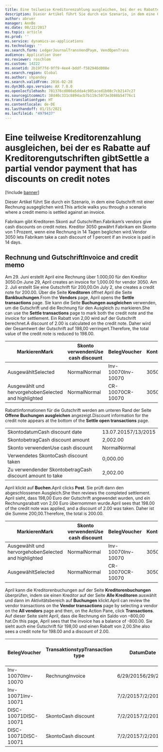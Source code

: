```yaml
---
title: Eine teilweise Kreditorenzahlung ausgleichen, bei der es Rabatte auf Kreditorengutschriften gibt
description: Dieser Artikel führt Sie durch ein Szenario, in dem eine Gutschrift mit einer Rechnung ausgeglichen wird.
author: abruer
manager: AnnBe
ms.date: 08/22/2017
ms.topic: article
ms.prod: ''
ms.service: dynamics-ax-applications
ms.technology: ''
ms.search.form: LedgerJournalTransVendPaym, VendOpenTrans
audience: Application User
ms.reviewer: roschlom
ms.custom: 14222
ms.assetid: 2b19f7fd-9ff9-4ee4-bddf-f582946d008e
ms.search.region: Global
ms.author: shpandey
ms.search.validFrom: 2016-02-28
ms.dyn365.ops.version: AX 7.0.0
ms.openlocfilehash: 701376cd080a5dda4c985aced1b08c7cb2147c27
ms.sourcegitcommit: 38d40c331c8894acb7b119c5073e3088b54776c1
ms.translationtype: HT
ms.contentlocale: de-DE
ms.lasthandoff: 01/15/2021
ms.locfileid: "4979437"
---
```

# <a name="settle-a-partial-vendor-payment-that-has-discounts-on-credit-notes"></a><span data-ttu-id="628e2-103">Eine teilweise Kreditorenzahlung ausgleichen, bei der es Rabatte auf Kreditorengutschriften gibt</span><span class="sxs-lookup"><span data-stu-id="628e2-103">Settle a partial vendor payment that has discounts on credit notes</span></span>

[!include [banner](../includes/banner.md)]

<span data-ttu-id="628e2-104">Dieser Artikel führt Sie durch ein Szenario, in dem eine Gutschrift mit einer Rechnung ausgeglichen wird.</span><span class="sxs-lookup"><span data-stu-id="628e2-104">This article walks you through a scenario where a credit memo is settled against an invoice.</span></span>

<span data-ttu-id="628e2-105">Fabrikam gibt Kreditoren Skonti auf Gutschriften.</span><span class="sxs-lookup"><span data-stu-id="628e2-105">Fabrikam’s vendors give cash discounts on credit notes.</span></span> <span data-ttu-id="628e2-106">Kreditor 3050 gewährt Fabrikam ein Skonto von 1 Prozent, wenn eine Rechnung in 14 Tagen beglichen wird.</span><span class="sxs-lookup"><span data-stu-id="628e2-106">Vendor 3050 lets Fabrikam take a cash discount of 1 percent if an invoice is paid in 14 days.</span></span>

## <a name="invoice-and-credit-memo"></a><span data-ttu-id="628e2-107">Rechnung und Gutschrift</span><span class="sxs-lookup"><span data-stu-id="628e2-107">Invoice and credit memo</span></span>
<span data-ttu-id="628e2-108">Am 29. Juni erstellt April eine Rechnung über 1.000,00 für den Kreditor 3050.</span><span class="sxs-lookup"><span data-stu-id="628e2-108">On June 29, April creates an invoice for 1,000.00 for vendor 3050.</span></span> <span data-ttu-id="628e2-109">Am 2. Juli erstellt Sie eine Gutschrift für 200,00.</span><span class="sxs-lookup"><span data-stu-id="628e2-109">On July 2, she creates a credit note for 200.00.</span></span> <span data-ttu-id="628e2-110">Über die Seite **Kreditoren** öffnet April die Seite **Bankbuchungen**.</span><span class="sxs-lookup"><span data-stu-id="628e2-110">From the **Vendors** page, April opens the **Settle transactions** page.</span></span> <span data-ttu-id="628e2-111">Sie kann die Seite **Buchungen ausgleichen** verwenden, um die Gutschrift und die Rechnung für den Ausgleich zu markieren.</span><span class="sxs-lookup"><span data-stu-id="628e2-111">She can use the **Settle transactions** page to mark both the credit note and the invoice for settlement.</span></span> <span data-ttu-id="628e2-112">Ein Rabatt von 2,00 wird auf der Gutschrift berechnet.</span><span class="sxs-lookup"><span data-stu-id="628e2-112">A discount of 2.00 is calculated on the credit note.</span></span> <span data-ttu-id="628e2-113">Daher wird der Gesamtwert der Gutschrift auf 198,00 verringert.</span><span class="sxs-lookup"><span data-stu-id="628e2-113">Therefore, the total value of the credit note is reduced to 198.00.</span></span>

| <span data-ttu-id="628e2-114">Markieren</span><span class="sxs-lookup"><span data-stu-id="628e2-114">Mark</span></span>                     | <span data-ttu-id="628e2-115">Skonto verwenden</span><span class="sxs-lookup"><span data-stu-id="628e2-115">Use cash discount</span></span> | <span data-ttu-id="628e2-116">Beleg</span><span class="sxs-lookup"><span data-stu-id="628e2-116">Voucher</span></span>   | <span data-ttu-id="628e2-117">Konto</span><span class="sxs-lookup"><span data-stu-id="628e2-117">Account</span></span> | <span data-ttu-id="628e2-118">Datum</span><span class="sxs-lookup"><span data-stu-id="628e2-118">Date</span></span>      | <span data-ttu-id="628e2-119">Fälligkeitsdatum</span><span class="sxs-lookup"><span data-stu-id="628e2-119">Due date</span></span>  | <span data-ttu-id="628e2-120">Rechnung</span><span class="sxs-lookup"><span data-stu-id="628e2-120">Invoice</span></span> | <span data-ttu-id="628e2-121">Betrag in Buchungswährung</span><span class="sxs-lookup"><span data-stu-id="628e2-121">Amount in transaction currency</span></span> | <span data-ttu-id="628e2-122">Währung</span><span class="sxs-lookup"><span data-stu-id="628e2-122">Currency</span></span> | <span data-ttu-id="628e2-123">Auszugleichender Betrag</span><span class="sxs-lookup"><span data-stu-id="628e2-123">Amount to settle</span></span> |
|--------------------------|-------------------|-----------|---------|-----------|-----------|---------|--------------------------------|----------|------------------|
| <span data-ttu-id="628e2-124">Ausgewählt</span><span class="sxs-lookup"><span data-stu-id="628e2-124">Selected</span></span>                 | <span data-ttu-id="628e2-125">Normal</span><span class="sxs-lookup"><span data-stu-id="628e2-125">Normal</span></span>            | <span data-ttu-id="628e2-126">Inv-10070</span><span class="sxs-lookup"><span data-stu-id="628e2-126">Inv-10070</span></span> | <span data-ttu-id="628e2-127">3050</span><span class="sxs-lookup"><span data-stu-id="628e2-127">3050</span></span>    | <span data-ttu-id="628e2-128">6/29/2015</span><span class="sxs-lookup"><span data-stu-id="628e2-128">6/29/2015</span></span> | <span data-ttu-id="628e2-129">7/29/2015</span><span class="sxs-lookup"><span data-stu-id="628e2-129">7/29/2015</span></span> | <span data-ttu-id="628e2-130">10070</span><span class="sxs-lookup"><span data-stu-id="628e2-130">10070</span></span>   | <span data-ttu-id="628e2-131">-1.000,00</span><span class="sxs-lookup"><span data-stu-id="628e2-131">-1,000.00</span></span>                      | <span data-ttu-id="628e2-132">USD</span><span class="sxs-lookup"><span data-stu-id="628e2-132">USD</span></span>      | <span data-ttu-id="628e2-133">-990.00</span><span class="sxs-lookup"><span data-stu-id="628e2-133">-990.00</span></span>          |
| <span data-ttu-id="628e2-134">Ausgewählt und hervorgehoben</span><span class="sxs-lookup"><span data-stu-id="628e2-134">Selected and highlighted</span></span> | <span data-ttu-id="628e2-135">Normal</span><span class="sxs-lookup"><span data-stu-id="628e2-135">Normal</span></span>            | <span data-ttu-id="628e2-136">CR-10070</span><span class="sxs-lookup"><span data-stu-id="628e2-136">CR-10070</span></span>  | <span data-ttu-id="628e2-137">3050</span><span class="sxs-lookup"><span data-stu-id="628e2-137">3050</span></span>    | <span data-ttu-id="628e2-138">7/2/2015</span><span class="sxs-lookup"><span data-stu-id="628e2-138">7/2/2015</span></span>  | <span data-ttu-id="628e2-139">7/29/2015</span><span class="sxs-lookup"><span data-stu-id="628e2-139">7/29/2015</span></span> |         | <span data-ttu-id="628e2-140">200,00</span><span class="sxs-lookup"><span data-stu-id="628e2-140">200.00</span></span>                         | <span data-ttu-id="628e2-141">USD</span><span class="sxs-lookup"><span data-stu-id="628e2-141">USD</span></span>      | <span data-ttu-id="628e2-142">198,00</span><span class="sxs-lookup"><span data-stu-id="628e2-142">198.00</span></span>           |

<span data-ttu-id="628e2-143">Rabattinformationen für die Gutschrift werden am unteren Rand der Seite **Offene Buchungen ausgleichen** angezeigt.</span><span class="sxs-lookup"><span data-stu-id="628e2-143">Discount information for the credit note appears at the bottom of the **Settle open transactions** page.</span></span>

|                              |           |
|------------------------------|-----------|
| <span data-ttu-id="628e2-144">Skontodatum</span><span class="sxs-lookup"><span data-stu-id="628e2-144">Cash discount date</span></span>           | <span data-ttu-id="628e2-145">13.07.2015</span><span class="sxs-lookup"><span data-stu-id="628e2-145">7/13/2015</span></span> |
| <span data-ttu-id="628e2-146">Skontobetrag</span><span class="sxs-lookup"><span data-stu-id="628e2-146">Cash discount amount</span></span>         | <span data-ttu-id="628e2-147">2,00</span><span class="sxs-lookup"><span data-stu-id="628e2-147">2.00</span></span>      |
| <span data-ttu-id="628e2-148">Skonto verwenden</span><span class="sxs-lookup"><span data-stu-id="628e2-148">Use cash discount</span></span>            | <span data-ttu-id="628e2-149">Normal</span><span class="sxs-lookup"><span data-stu-id="628e2-149">Normal</span></span>    |
| <span data-ttu-id="628e2-150">Verwendetes Skonto</span><span class="sxs-lookup"><span data-stu-id="628e2-150">Cash discount taken</span></span>          | <span data-ttu-id="628e2-151">0,00</span><span class="sxs-lookup"><span data-stu-id="628e2-151">0.00</span></span>      |
| <span data-ttu-id="628e2-152">Zu verwendender Skontobetrag</span><span class="sxs-lookup"><span data-stu-id="628e2-152">Cash discount amount to take</span></span> | <span data-ttu-id="628e2-153">2,00</span><span class="sxs-lookup"><span data-stu-id="628e2-153">2.00</span></span>      |

<span data-ttu-id="628e2-154">April klickt auf **Buchen**.</span><span class="sxs-lookup"><span data-stu-id="628e2-154">April clicks **Post**.</span></span> <span data-ttu-id="628e2-155">Sie prüft dann den abgeschlossenen Ausgleich.</span><span class="sxs-lookup"><span data-stu-id="628e2-155">She then reviews the completed settlement.</span></span> <span data-ttu-id="628e2-156">April sieht, dass 198,00 Euro der Gutschrift angewendet wurden, und ein Rechnungsrabatt von 2,00 Euro übernommen wurde.</span><span class="sxs-lookup"><span data-stu-id="628e2-156">April sees that 198.00 of the credit note was applied, and a discount of 2.00 was taken.</span></span> <span data-ttu-id="628e2-157">Daher ist die Summe 200,00.</span><span class="sxs-lookup"><span data-stu-id="628e2-157">Therefore, the total is 200.00.</span></span>

| <span data-ttu-id="628e2-158">Markieren</span><span class="sxs-lookup"><span data-stu-id="628e2-158">Mark</span></span>                     | <span data-ttu-id="628e2-159">Skonto verwenden</span><span class="sxs-lookup"><span data-stu-id="628e2-159">Use cash discount</span></span> | <span data-ttu-id="628e2-160">Beleg</span><span class="sxs-lookup"><span data-stu-id="628e2-160">Voucher</span></span>   | <span data-ttu-id="628e2-161">Konto</span><span class="sxs-lookup"><span data-stu-id="628e2-161">Account</span></span> | <span data-ttu-id="628e2-162">Datum</span><span class="sxs-lookup"><span data-stu-id="628e2-162">Date</span></span>      | <span data-ttu-id="628e2-163">Fälligkeitsdatum</span><span class="sxs-lookup"><span data-stu-id="628e2-163">Due date</span></span>  | <span data-ttu-id="628e2-164">Rechnung</span><span class="sxs-lookup"><span data-stu-id="628e2-164">Invoice</span></span>  | <span data-ttu-id="628e2-165">Betrag in Buchungswährung</span><span class="sxs-lookup"><span data-stu-id="628e2-165">Amount in transaction currency</span></span> | <span data-ttu-id="628e2-166">Währung</span><span class="sxs-lookup"><span data-stu-id="628e2-166">Currency</span></span> | <span data-ttu-id="628e2-167">Auszugleichender Betrag</span><span class="sxs-lookup"><span data-stu-id="628e2-167">Amount to settle</span></span> |
|--------------------------|-------------------|-----------|---------|-----------|-----------|----------|--------------------------------|----------|------------------|
| <span data-ttu-id="628e2-168">Ausgewählt und hervorgehoben</span><span class="sxs-lookup"><span data-stu-id="628e2-168">Selected and highlighted</span></span> | <span data-ttu-id="628e2-169">Normal</span><span class="sxs-lookup"><span data-stu-id="628e2-169">Normal</span></span>            | <span data-ttu-id="628e2-170">Inv-10070</span><span class="sxs-lookup"><span data-stu-id="628e2-170">Inv-10070</span></span> | <span data-ttu-id="628e2-171">3050</span><span class="sxs-lookup"><span data-stu-id="628e2-171">3050</span></span>    | <span data-ttu-id="628e2-172">6/29/2015</span><span class="sxs-lookup"><span data-stu-id="628e2-172">6/29/2015</span></span> | <span data-ttu-id="628e2-173">7/29/2015</span><span class="sxs-lookup"><span data-stu-id="628e2-173">7/29/2015</span></span> | <span data-ttu-id="628e2-174">10070</span><span class="sxs-lookup"><span data-stu-id="628e2-174">10070</span></span>    | <span data-ttu-id="628e2-175">-1.000,00</span><span class="sxs-lookup"><span data-stu-id="628e2-175">-1,000.00</span></span>                      | <span data-ttu-id="628e2-176">USD</span><span class="sxs-lookup"><span data-stu-id="628e2-176">USD</span></span>      | <span data-ttu-id="628e2-177">-200.00</span><span class="sxs-lookup"><span data-stu-id="628e2-177">-200.00</span></span>          |
| <span data-ttu-id="628e2-178">Ausgewählt</span><span class="sxs-lookup"><span data-stu-id="628e2-178">Selected</span></span>                 | <span data-ttu-id="628e2-179">Normal</span><span class="sxs-lookup"><span data-stu-id="628e2-179">Normal</span></span>            | <span data-ttu-id="628e2-180">CR-10070</span><span class="sxs-lookup"><span data-stu-id="628e2-180">CR-10070</span></span>  | <span data-ttu-id="628e2-181">3050</span><span class="sxs-lookup"><span data-stu-id="628e2-181">3050</span></span>    | <span data-ttu-id="628e2-182">7/2/2015</span><span class="sxs-lookup"><span data-stu-id="628e2-182">7/2/2015</span></span>  | <span data-ttu-id="628e2-183">7/29/2015</span><span class="sxs-lookup"><span data-stu-id="628e2-183">7/29/2015</span></span> | <span data-ttu-id="628e2-184">CR-10070</span><span class="sxs-lookup"><span data-stu-id="628e2-184">CR-10070</span></span> | <span data-ttu-id="628e2-185">200,00</span><span class="sxs-lookup"><span data-stu-id="628e2-185">200.00</span></span>                         | <span data-ttu-id="628e2-186">USD</span><span class="sxs-lookup"><span data-stu-id="628e2-186">USD</span></span>      | <span data-ttu-id="628e2-187">198,00</span><span class="sxs-lookup"><span data-stu-id="628e2-187">198.00</span></span>           |

<span data-ttu-id="628e2-188">April kann die Kreditorenbuchungen auf der Seite **Kreditorenbuchungen** überprüfen, indem sie einen Kreditor auf der Seite **Alle Kreditoren** auswählt und dann im Aktivitätsbereich auf **Buchungen** klickt.</span><span class="sxs-lookup"><span data-stu-id="628e2-188">April can review the vendor transactions on the **Vendor transactions** page by selecting a vendor on the **All vendors** page and then, on the Action Pane, click **Transactions**.</span></span> <span data-ttu-id="628e2-189">Auf dieser Seite sieht April, dass die Rechnung ein Saldo von –800,00 hat.</span><span class="sxs-lookup"><span data-stu-id="628e2-189">On this page, April sees that the invoice has a balance of -800.00.</span></span> <span data-ttu-id="628e2-190">Sie sieht auch eine Gutschrift für 198,00 und einen Rabatt von 2,00.</span><span class="sxs-lookup"><span data-stu-id="628e2-190">She also sees a credit note for 198.00 and a discount of 2.00.</span></span>

| <span data-ttu-id="628e2-191">Beleg</span><span class="sxs-lookup"><span data-stu-id="628e2-191">Voucher</span></span>    | <span data-ttu-id="628e2-192">Transaktionstyp</span><span class="sxs-lookup"><span data-stu-id="628e2-192">Transaction type</span></span> | <span data-ttu-id="628e2-193">Datum</span><span class="sxs-lookup"><span data-stu-id="628e2-193">Date</span></span>      | <span data-ttu-id="628e2-194">Rechnung</span><span class="sxs-lookup"><span data-stu-id="628e2-194">Invoice</span></span> | <span data-ttu-id="628e2-195">Geschuldeter Betrag in Buchungswährung</span><span class="sxs-lookup"><span data-stu-id="628e2-195">Amount in transaction currency debit</span></span> | <span data-ttu-id="628e2-196">Gutschriftsbetrag in Buchungswährung</span><span class="sxs-lookup"><span data-stu-id="628e2-196">Amount in transaction currency credit</span></span> | <span data-ttu-id="628e2-197">Gesamtbetrag</span><span class="sxs-lookup"><span data-stu-id="628e2-197">Balance</span></span> | <span data-ttu-id="628e2-198">Währung</span><span class="sxs-lookup"><span data-stu-id="628e2-198">Currency</span></span> |
|------------|------------------|-----------|---------|--------------------------------------|---------------------------------------|---------|----------|
| <span data-ttu-id="628e2-199">Inv-10070</span><span class="sxs-lookup"><span data-stu-id="628e2-199">Inv-10070</span></span>  | <span data-ttu-id="628e2-200">Rechnung</span><span class="sxs-lookup"><span data-stu-id="628e2-200">Invoice</span></span>          | <span data-ttu-id="628e2-201">6/29/2015</span><span class="sxs-lookup"><span data-stu-id="628e2-201">6/29/2015</span></span> | <span data-ttu-id="628e2-202">10070</span><span class="sxs-lookup"><span data-stu-id="628e2-202">10070</span></span>   |                                      | <span data-ttu-id="628e2-203">1.000,00</span><span class="sxs-lookup"><span data-stu-id="628e2-203">1,000.00</span></span>                              | <span data-ttu-id="628e2-204">–800,00</span><span class="sxs-lookup"><span data-stu-id="628e2-204">-800.00</span></span> | <span data-ttu-id="628e2-205">USD</span><span class="sxs-lookup"><span data-stu-id="628e2-205">USD</span></span>      |
| <span data-ttu-id="628e2-206">Inv-10071</span><span class="sxs-lookup"><span data-stu-id="628e2-206">Inv-10071</span></span>  |                  | <span data-ttu-id="628e2-207">7/2/2015</span><span class="sxs-lookup"><span data-stu-id="628e2-207">7/2/2015</span></span>  | <span data-ttu-id="628e2-208">CR10071</span><span class="sxs-lookup"><span data-stu-id="628e2-208">CR10071</span></span> | <span data-ttu-id="628e2-209">200,00</span><span class="sxs-lookup"><span data-stu-id="628e2-209">200.00</span></span>                               |                                       | <span data-ttu-id="628e2-210">0,00</span><span class="sxs-lookup"><span data-stu-id="628e2-210">0.00</span></span>    | <span data-ttu-id="628e2-211">USD</span><span class="sxs-lookup"><span data-stu-id="628e2-211">USD</span></span>      |
| <span data-ttu-id="628e2-212">DISC-10071</span><span class="sxs-lookup"><span data-stu-id="628e2-212">DISC-10071</span></span> |  <span data-ttu-id="628e2-213">Skonto</span><span class="sxs-lookup"><span data-stu-id="628e2-213">Cash discount</span></span>   | <span data-ttu-id="628e2-214">7/2/2015</span><span class="sxs-lookup"><span data-stu-id="628e2-214">7/2/2015</span></span>  |         | <span data-ttu-id="628e2-215">2,00</span><span class="sxs-lookup"><span data-stu-id="628e2-215">2.00</span></span>                                 |                                       | <span data-ttu-id="628e2-216">0,00</span><span class="sxs-lookup"><span data-stu-id="628e2-216">0.00</span></span>    | <span data-ttu-id="628e2-217">USD</span><span class="sxs-lookup"><span data-stu-id="628e2-217">USD</span></span>      |
| <span data-ttu-id="628e2-218">DISC-10071</span><span class="sxs-lookup"><span data-stu-id="628e2-218">DISC-10071</span></span> |  <span data-ttu-id="628e2-219">Skonto</span><span class="sxs-lookup"><span data-stu-id="628e2-219">Cash discount</span></span>   | <span data-ttu-id="628e2-220">7/2/2015</span><span class="sxs-lookup"><span data-stu-id="628e2-220">7/2/2015</span></span>  |         |                                      | <span data-ttu-id="628e2-221">2,00</span><span class="sxs-lookup"><span data-stu-id="628e2-221">2.00</span></span>                                  | <span data-ttu-id="628e2-222">0,00</span><span class="sxs-lookup"><span data-stu-id="628e2-222">0.00</span></span>    | <span data-ttu-id="628e2-223">USD</span><span class="sxs-lookup"><span data-stu-id="628e2-223">USD</span></span>      |





